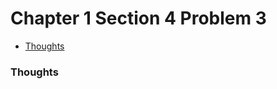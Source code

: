 Chapter 1 Section 4 Problem 3
=============================

- [Thoughts][thoughts]

### Thoughts ###



[thoughts]: #thoughts
